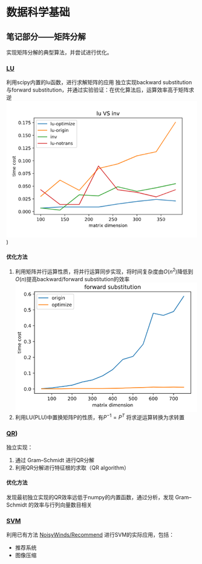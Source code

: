 # 数据科学基础

## 笔记部分——矩阵分解

实现矩阵分解的典型算法，并尝试进行优化。


### [LU](lu.ipynb)
利用scipy内置的lu函数，进行求解矩阵的应用
独立实现backward substitution与forward substitution，并通过实验验证：在优化算法后，运算效率高于矩阵求逆
![lu](res/comparison.png))

#### 优化方法

1. 利用矩阵并行运算性质，将并行运算同步实现，将时间复杂度由$O(n^2)$降低到$O(n)$提高backward/forward substitution的效率
![for](res/forward_sub.png)
2. 利用LU(PLU)中置换矩阵P的性质，有$P^{-1}=P^{T}$ 将求逆运算转换为求转置

### [QR](QR.ipynb))
独立实现：
1. 通过 Gram–Schmidt 进行QR分解
2. 利用QR分解进行特征根的求取（QR algorithm）

#### 优化方法
发现最初独立实现的QR效率远低于numpy的内置函数，通过分析，发现 Gram–Schmidt 的效率与行列向量数目相关


### [SVM](Recommend)
利用已有方法 [NoisyWinds/Recommend](https://github.com/NoisyWinds/Recommend) 进行SVM的实际应用，包括：
- 推荐系统
- 图像压缩





